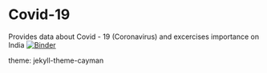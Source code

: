 # Covid-19
 Provides data about Covid - 19 (Coronavirus) and excercises importance on India
[![Binder](https://mybinder.org/badge_logo.svg)](https://mybinder.org/v2/gh/BeHunted/Covid-19.git/master?filepath=Covid%20-%2019%20statistics%20-%20India%20(2).ipynb)

theme: jekyll-theme-cayman
